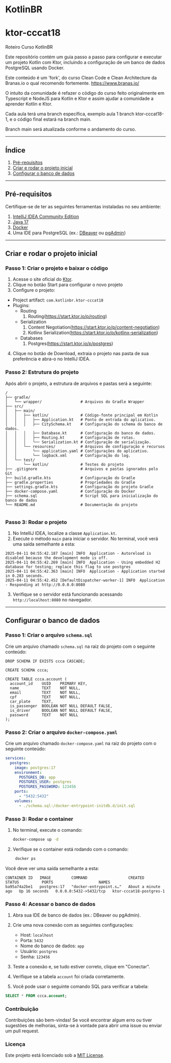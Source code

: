 # KotlinBR
# ktor-cccat18

Roteiro Curso KotlinBR

Este repositório contém um guia passo a passo para configurar e executar um projeto Kotlin com Ktor, incluindo a configuração de um banco de dados PostgreSQL usando Docker.

Este conteúdo é um 'fork', do curso Clean Code e Clean Architecture da Branas.io o qual recomendo fortemente.
https://www.branas.io/

O intuito da comunidade é refazer o código do curso feito originalmente em Typescript e NodeJS para Kotlin e Ktor e assim ajudar a comunidade a aprender Kotlin e Ktor.

Cada aula terá uma branch específica, exemplo aula 1 branch ktor-cccat18-1, e o código final estará na branch main.

Branch main será atualizada conforme o andamento do curso.

---

## Índice
1. [Pré-requisitos](#pré-requisitos)
2. [Criar e rodar o projeto inicial](#criar-e-rodar-o-projeto-inicial)
3. [Configurar o banco de dados](#configurar-o-banco-de-dados)

---

## Pré-requisitos

Certifique-se de ter as seguintes ferramentas instaladas no seu ambiente:

1. [IntelliJ IDEA Community Edition](https://www.jetbrains.com/pt-br/idea/download#community-edition)
2. [Java 17](https://youtu.be/oyYtHrihThk?si=t6wfWPFff7F7JLCR)
3. [Docker](https://www.docker.com/)
4. Uma IDE para PostgreSQL (ex.: [DBeaver](https://dbeaver.io/) ou [pgAdmin](https://www.pgadmin.org/))

---

## Criar e rodar o projeto inicial

### Passo 1: Criar o projeto e baixar o código
1. Acesse o site oficial do [Ktor](https://ktor.io/).
2. Clique no botão Start para configurar o novo projeto
3. Configure o projeto:

- Project artifact: `com.kotlinbr.ktor-cccat18`
- Plugins:
  - Routing
    1. Routing(https://start.ktor.io/p/routing)
  - Serialization
    1. Content Negotiation(https://start.ktor.io/p/content-negotiation)
    2. Kotlinx Serialization(https://start.ktor.io/p/kotlinx-serialization)
  - Databases
    1. Postgres(https://start.ktor.io/p/postgres)

4. Clique no botão de Download, extraia o projeto nas pasta de sua preferência e abra-o no IntelliJ IDEA.

### Passo 2: Estrutura do projeto
Após abrir o projeto, a estrutura de arquivos e pastas será a seguinte:

```
/
├── gradle/
│   └── wrapper/                 # Arquivos do Gradle Wrapper
├── src/
│   ├── main/
│   │   ├── kotlin/              # Código-fonte principal em Kotlin
│   │   │   ├── Application.kt   # Ponto de entrada do aplicativo.
│   │   │   ├── CitySchema.kt    # Configuração do schema do banco de dados.
│   │   │   ├── Database.kt      # Configuração do banco de dados.
│   │   │   ├── Routing.kt       # Configuração de rotas.
│   │   │   └── Serialization.kt # Configuração de serialização.
│   │   └── resources/           # Arquivos de configuração e recursos
│   │       └── application.yaml # Configurações do aplicativo.
│   │       └── logback.xml      # Configuração do log.
│   └── test/
│       └── kotlin/              # Testes do projeto
├── .gitignore                   # Arquivos e pastas ignorados pelo Git
├── build.gradle.kts             # Configuração do Gradle
├── gradle.properties            # Propriedades do Gradle
├── settings.gradle.kts          # Configuração do projeto Gradle
├── docker-compose.yaml          # Configuração do Docker
├── schema.sql                   # Script SQL para inicialização do banco de dados
└── README.md                    # Documentação do projeto
 
```

### Passo 3: Rodar o projeto
1. No IntelliJ IDEA, localize a classe `Application.kt`.
2. Execute o método `main` para iniciar o servidor. No terminal, você verá uma saída semelhante a esta:

```
2025-04-11 04:55:42.187 [main] INFO  Application - Autoreload is disabled because the development mode is off.
2025-04-11 04:55:42.269 [main] INFO  Application - Using embedded H2 database for testing; replace this flag to use postgres
2025-04-11 04:55:42.363 [main] INFO  Application - Application started in 0.283 seconds.
2025-04-11 04:55:42.452 [DefaultDispatcher-worker-1] INFO  Application - Responding at http://0.0.0.0:8080
```

3. Verifique se o servidor está funcionando acessando `http://localhost:8080` no navegador.

---

## Configurar o banco de dados

### Passo 1: Criar o arquivo `schema.sql`
Crie um arquivo chamado `schema.sql` na raiz do projeto com o seguinte conteúdo:

```sqldelight
DROP SCHEMA IF EXISTS ccca CASCADE;

CREATE SCHEMA ccca;

CREATE TABLE ccca.account (
  account_id    UUID    PRIMARY KEY,
  name          TEXT    NOT NULL,
  email         TEXT    NOT NULL,
  cpf           TEXT    NOT NULL,
  car_plate     TEXT,
  is_passenger  BOOLEAN NOT NULL DEFAULT FALSE,
  is_driver     BOOLEAN NOT NULL DEFAULT FALSE,
  password      TEXT    NOT NULL
);
```

### Passo 2: Criar o arquivo `docker-compose.yaml`
Crie um arquivo chamado `docker-compose.yaml` na raiz do projeto com o seguinte conteúdo:

```yaml
services:
  postgres:
    image: postgres:17
    environment:
      POSTGRES_DB: app
      POSTGRES_USER: postgres
      POSTGRES_PASSWORD: 123456
    ports:
      - "5432:5432"
    volumes:
      - ./schema.sql:/docker-entrypoint-initdb.d/init.sql
```

### Passo 3: Rodar o container
1. No terminal, execute o comando:
   ```bash
   docker-compose up -d
   ```

2. Verifique se o container está rodando com o comando:
   ```bash
    docker ps
    ```

Você deve ver uma saída semelhante a esta:

```
CONTAINER ID   IMAGE         COMMAND                  CREATED              STATUS          PORTS                    NAMES
ba95a74a2be1   postgres:17   "docker-entrypoint.s…"   About a minute ago   Up 16 seconds   0.0.0.0:5432->5432/tcp   ktor-cccat18-postgres-1
```

### Passo 4: Acessar o banco de dados
1. Abra sua IDE de banco de dados (ex.: DBeaver ou pgAdmin).
2. Crie uma nova conexão com as seguintes configurações:
   - Host: `localhost`
   - Porta: `5432`
   - Nome do banco de dados: `app`
   - Usuário: `postgres`
   - Senha: `123456`

3. Teste a conexão e, se tudo estiver correto, clique em "Conectar".
4. Verifique se a tabela `account` foi criada corretamente.
5. Você pode usar o seguinte comando SQL para verificar a tabela:

```sql
SELECT * FROM ccca.account;
```

### Contribuição
Contribuições são bem-vindas! Se você encontrar algum erro ou tiver sugestões de melhorias, sinta-se à vontade para abrir uma issue ou enviar um pull request.

### Licença
Este projeto está licenciado sob a [MIT License](LICENSE).
```